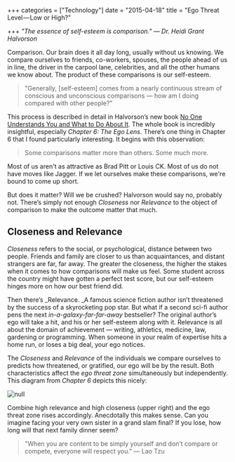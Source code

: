 +++
categories = ["Technology"]
date = "2015-04-18"
title = "Ego Threat Level — Low or High?"

+++
_"The essence of self-esteem is comparison." — Dr. Heidi Grant Halvorson_

Comparison. Our brain does it all day long, usually without us knowing. We compare ourselves to friends, co-workers, spouses, the people ahead of us in line, the driver in the carpool lane, celebrities, and all the other humans we know about. The product of these comparisons is our self-esteem.

> "Generally, \[self-esteem] comes from a nearly continuous stream of conscious and unconscious comparisons — how am I doing compared with other people?"

This process is described in detail in Halvorson’s new book [No One Understands You and What to Do About It](http://www.amazon.com/One-Understands-You-What-About/dp/1625274122). The whole book is incredibly insightful, especially _Chapter 6: The Ego Lens_. There’s one thing in Chapter 6 that I found particularly interesting. It begins with this observation:

> Some comparisons matter more than others. Some much more.

Most of us aren't as attractive as Brad Pitt or Louis CK. Most of us do not have moves like Jagger. If we let ourselves make these comparisons, we're bound to come up short.

But does it matter? Will we be crushed? Halvorson would say no, probably not. There’s simply not enough _Closeness_ nor _Relevance_ to the object of comparison to make the outcome matter that much.

## Closeness and Relevance

_Closeness_ refers to the social, or psychological, distance between two people. Friends and family are closer to us than acquaintances, and distant strangers are far, far away. The greater the closeness, the higher the stakes when it comes to how comparisons will make us feel. Some student across the country might have gotten a perfect test score, but our self-esteem hinges more on how our best friend did.

Then there’s _Relevance. _A famous science fiction author isn’t threatened by the success of a skyrocketing pop star. But what if a second sci-fi author pens the next _in-a-galaxy-far-far-away_ bestseller? The original author’s ego will take a hit, and his or her self-esteem along with it. Relevance is all about the domain of achievement — writing, athletics, medicine, law, gardening or programming. When someone in your realm of expertise hits a home run, or loses a big deal, your ego notices.

The _Closeness_ and _Relevance_ of the individuals we compare ourselves to predicts how threatened, or gratified, our ego will be by the result. Both characteristics affect the _ego threat zone_ simultaneously but independently. This diagram from _Chapter 6_ depicts this nicely:

![null](/images/halverson-closeness-relevance.png)

Combine high relevance and high closeness (upper right) and the ego threat zone rises accordingly. Anecdotally this makes sense. Can you imagine facing your very own sister in a grand slam final? If you lose, how long will that next family dinner seem?

> "When you are content to be simply yourself and don’t compare or compete, everyone will respect you." — Lao Tzu
